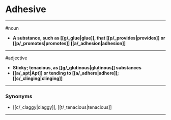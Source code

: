 # Adhesive
---
#noun
- **A substance, such as [[g/_glue|glue]], that [[p/_provides|provides]] or [[p/_promotes|promotes]] [[a/_adhesion|adhesion]]**
---
#adjective
- **Sticky; tenacious, as [[g/_glutinous|glutinous]] substances**
- **[[a/_apt|Apt]] or tending to [[a/_adhere|adhere]]; [[c/_clinging|clinging]]**
---
### Synonyms
- [[c/_claggy|claggy]], [[t/_tenacious|tenacious]]
---
